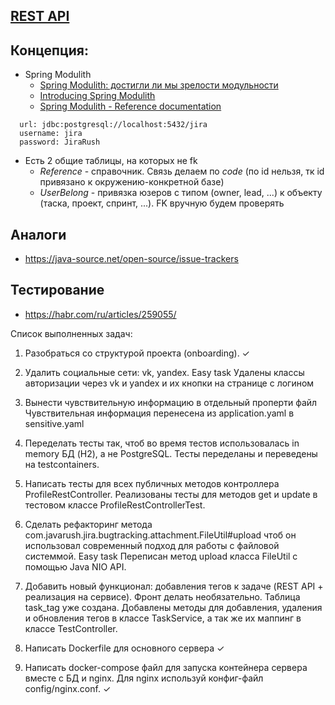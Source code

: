 ## [REST API](http://localhost:8080/doc)

## Концепция:

- Spring Modulith
    - [Spring Modulith: достигли ли мы зрелости модульности](https://habr.com/ru/post/701984/)
    - [Introducing Spring Modulith](https://spring.io/blog/2022/10/21/introducing-spring-modulith)
    - [Spring Modulith - Reference documentation](https://docs.spring.io/spring-modulith/docs/current-SNAPSHOT/reference/html/)

```
  url: jdbc:postgresql://localhost:5432/jira
  username: jira
  password: JiraRush
```

- Есть 2 общие таблицы, на которых не fk
    - _Reference_ - справочник. Связь делаем по _code_ (по id нельзя, тк id привязано к окружению-конкретной базе)
    - _UserBelong_ - привязка юзеров с типом (owner, lead, ...) к объекту (таска, проект, спринт, ...). FK вручную будем
      проверять

## Аналоги

- https://java-source.net/open-source/issue-trackers

## Тестирование

- https://habr.com/ru/articles/259055/

Список выполненных задач:
1. Разобраться со структурой проекта (onboarding).
✓

2. Удалить социальные сети: vk, yandex. Easy task
Удалены классы авторизации через vk и yandex и их кнопки на странице с логином
   
3. Вынести чувствительную информацию в отдельный проперти файл
Чувствительная информация перенесена из application.yaml в sensitive.yaml

4. Переделать тесты так, чтоб во время тестов использовалась in memory БД (H2), а не PostgreSQL. 
Тесты переделаны и переведены на testcontainers.

5. Написать тесты для всех публичных методов контроллера ProfileRestController. 
Реализованы тесты для методов get и update в тестовом классе ProfileRestControllerTest.

6. Сделать рефакторинг метода com.javarush.jira.bugtracking.attachment.FileUtil#upload чтоб он использовал современный подход для работы с файловой системмой. Easy task
Переписан метод upload класса FileUtil c помощью Java NIO API.

7. Добавить новый функционал: добавления тегов к задаче (REST API + реализация на сервисе). Фронт делать необязательно. Таблица task_tag уже создана.
Добавлены методы для добавления, удаления и обновления тегов в классе TaskService, а так же их маппинг в классе TestController.

8. Написать Dockerfile для основного сервера
✓

9. Написать docker-compose файл для запуска контейнера сервера вместе с БД и nginx. Для nginx используй конфиг-файл config/nginx.conf.
✓